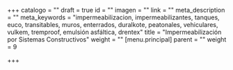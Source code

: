 +++
catalogo = ""
draft = true
id = ""
imagen = ""
link = ""
meta_description = ""
meta_keywords = "impermeabilizacion, impermeabilizantes, tanques, euco, transitables, muros, enterrados, duralkote, peatonales, vehiculares, vulkem, tremproof, emulsión asfáltica, drentex"
title = "Impermeabilización por Sistemas Constructivos"
weight = ""
[menu.principal]
parent = ""
weight = 9

+++
